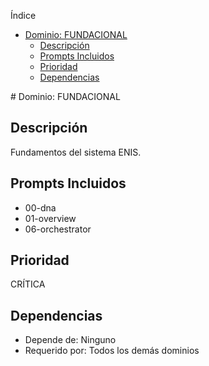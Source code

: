<!-- START doctoc generated TOC please keep comment here to allow auto update -->
<!-- DON'T EDIT THIS SECTION, INSTEAD RE-RUN doctoc TO UPDATE -->
Índice

- [Dominio: FUNDACIONAL](#dominio-fundacional)
  - [Descripción](#descripci%C3%B3n)
  - [Prompts Incluidos](#prompts-incluidos)
  - [Prioridad](#prioridad)
  - [Dependencias](#dependencias)

<!-- END doctoc generated TOC please keep comment here to allow auto update -->

﻿# Dominio: FUNDACIONAL

## Descripción
Fundamentos del sistema ENIS.

## Prompts Incluidos
- 00-dna
- 01-overview
- 06-orchestrator

## Prioridad
CRÍTICA

## Dependencias
- Depende de: Ninguno
- Requerido por: Todos los demás dominios
